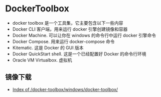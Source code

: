 # DockerToolbox

- docker toolbox 是一个工具集，它主要包含以下一些内容
- Docker CLI 客户端，用来运行 docker 引擎创建镜像和容器
- Docker Machine. 可以让你在 windows 的命令行中运行 docker 引擎命令
- Docker Compose. 用来运行 docker-compose 命令
- Kitematic. 这是 Docker 的 GUI 版本
- Docker QuickStart shell. 这是一个已经配置好 Docker 的命令行环境
- Oracle VM Virtualbox. 虚拟机

## 镜像下载

- [Index of /docker-toolbox/windows/docker-toolbox/](http://mirrors.aliyun.com/docker-toolbox/windows/docker-toolbox/)

```shell

```
